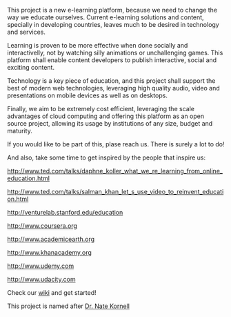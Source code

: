 This project is a new e-learning platform, because we need to change the way we educate ourselves. Current e-learning solutions and content, specially in developing countries, leaves much to be desired in technology and services.

Learning is proven to be more effective when done socially and interactivelly, not by watching silly animations or unchallenging games. This platform shall enable content developers to publish interactive, social and exciting content.

Technology is a key piece of education, and this project shall support the best of modern web technologies, leveraging high quality audio, video and presentations on mobile devices as well as on desktops.

Finally, we aim to be extremely cost efficient, leveraging the scale advantages of cloud computing and offering this platform as an open source project, allowing its usage by institutions of any size, budget and maturity.

If you would like to be part of this, plase reach us. There is surely a lot to do!

And also, take some time to get inspired by the people that inspire us:

http://www.ted.com/talks/daphne_koller_what_we_re_learning_from_online_education.html

http://www.ted.com/talks/salman_khan_let_s_use_video_to_reinvent_education.html

http://venturelab.stanford.edu/education

http://www.coursera.org

http://www.academicearth.org

http://www.khanacademy.org

http://www.udemy.com

http://www.udacity.com

Check our [wiki](https://github.com/Craftware/Kornell/wiki) and get started!

This project is named after [Dr. Nate Kornell](http://sites.williams.edu/nk2/)  

 
 
 
